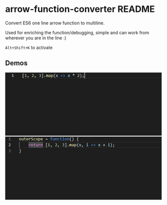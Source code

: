 # arrow-function-converter README

Convert ES6 one line arrow function to multiline.

Used for enriching the function/debugging, simple and can work from wherever you are in the line :)

`Alt+Shift+K` to activate

## Demos

![demo](demo.gif)
![demo](demo2.gif)
